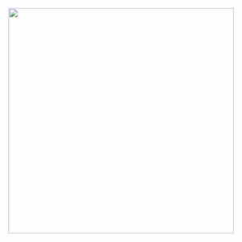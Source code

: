 <p>
  <img src="https://api.vaunt.dev/v1/github/entities/AnasAliz30/achievements?format=svg&limit=3" width="450" />
</p>
